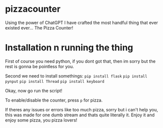 # pizzacounter
Using the power of ChatGPT I have crafted the most handful thing that ever existed ever...
The Pizza Counter!

# Installation n running the thing
First of course you need python, if you dont got that, then im sorry but the rest is gonna be pointless for you.

Second we need to install somethings:
`pip install flask`
`pip install pynput`
`pip install Thread`
`pip install keyboard`

Okay, now go run the script!

To enable/disable the counter, press `p` for pizza.

If theres any issues or errors like too much pizza, sorry but i can't help you, this was made for one dumb stream and thats quite literally it.
Enjoy it and enjoy some pizza, you pizza lovers!
